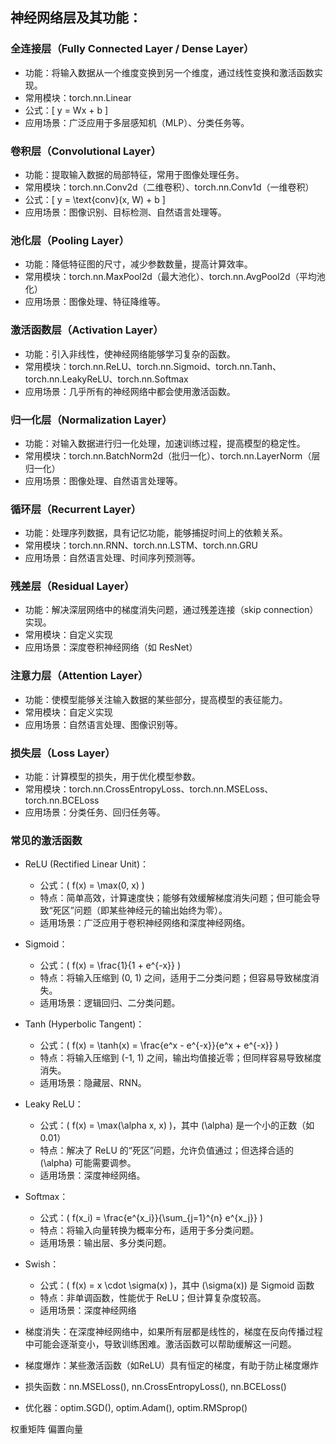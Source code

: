 ## 神经网络层及其功能：
### 全连接层（Fully Connected Layer / Dense Layer）
* 功能：将输入数据从一个维度变换到另一个维度，通过线性变换和激活函数实现。
* 常用模块：torch.nn.Linear
* 公式：[ y = Wx + b ]
* 应用场景：广泛应用于多层感知机（MLP）、分类任务等。

### 卷积层（Convolutional Layer）
* 功能：提取输入数据的局部特征，常用于图像处理任务。
* 常用模块：torch.nn.Conv2d（二维卷积）、torch.nn.Conv1d（一维卷积）
* 公式：[ y = \text{conv}(x, W) + b ]
* 应用场景：图像识别、目标检测、自然语言处理等。

### 池化层（Pooling Layer）
* 功能：降低特征图的尺寸，减少参数数量，提高计算效率。
* 常用模块：torch.nn.MaxPool2d（最大池化）、torch.nn.AvgPool2d（平均池化）
* 应用场景：图像处理、特征降维等。

### 激活函数层（Activation Layer）
* 功能：引入非线性，使神经网络能够学习复杂的函数。
* 常用模块：torch.nn.ReLU、torch.nn.Sigmoid、torch.nn.Tanh、torch.nn.LeakyReLU、torch.nn.Softmax
* 应用场景：几乎所有的神经网络中都会使用激活函数。

### 归一化层（Normalization Layer）
* 功能：对输入数据进行归一化处理，加速训练过程，提高模型的稳定性。
* 常用模块：torch.nn.BatchNorm2d（批归一化）、torch.nn.LayerNorm（层归一化）
* 应用场景：图像处理、自然语言处理等。

### 循环层（Recurrent Layer）
* 功能：处理序列数据，具有记忆功能，能够捕捉时间上的依赖关系。
* 常用模块：torch.nn.RNN、torch.nn.LSTM、torch.nn.GRU
* 应用场景：自然语言处理、时间序列预测等。

### 残差层（Residual Layer）
* 功能：解决深层网络中的梯度消失问题，通过残差连接（skip connection）实现。
* 常用模块：自定义实现
* 应用场景：深度卷积神经网络（如 ResNet）

### 注意力层（Attention Layer）
* 功能：使模型能够关注输入数据的某些部分，提高模型的表征能力。
* 常用模块：自定义实现
* 应用场景：自然语言处理、图像识别等。

### 损失层（Loss Layer）
* 功能：计算模型的损失，用于优化模型参数。
* 常用模块：torch.nn.CrossEntropyLoss、torch.nn.MSELoss、torch.nn.BCELoss
* 应用场景：分类任务、回归任务等。
 
### 常见的激活函数
* ReLU (Rectified Linear Unit)：
  * 公式：( f(x) = \max(0, x) )
  * 特点：简单高效，计算速度快；能够有效缓解梯度消失问题；但可能会导致“死区”问题（即某些神经元的输出始终为零）。
  * 适用场景：广泛应用于卷积神经网络和深度神经网络。

* Sigmoid：
  * 公式：( f(x) = \frac{1}{1 + e^{-x}} )
  * 特点：将输入压缩到 (0, 1) 之间，适用于二分类问题；但容易导致梯度消失。
  * 适用场景：逻辑回归、二分类问题。

* Tanh (Hyperbolic Tangent)：
  * 公式：( f(x) = \tanh(x) = \frac{e^x - e^{-x}}{e^x + e^{-x}} )
  * 特点：将输入压缩到 (-1, 1) 之间，输出均值接近零；但同样容易导致梯度消失。
  * 适用场景：隐藏层、RNN。

* Leaky ReLU：
  * 公式：( f(x) = \max(\alpha x, x) )，其中 (\alpha) 是一个小的正数（如 0.01）
  * 特点：解决了 ReLU 的“死区”问题，允许负值通过；但选择合适的 (\alpha) 可能需要调参。
  * 适用场景：深度神经网络。

* Softmax：
  * 公式：( f(x_i) = \frac{e^{x_i}}{\sum_{j=1}^{n} e^{x_j}} )
  * 特点：将输入向量转换为概率分布，适用于多分类问题。
  * 适用场景：输出层、多分类问题。
  
* Swish：
  * 公式：( f(x) = x \cdot \sigma(x) )，其中 (\sigma(x)) 是 Sigmoid 函数
  * 特点：非单调函数，性能优于 ReLU；但计算复杂度较高。
  * 适用场景：深度神经网络

* 梯度消失：在深度神经网络中，如果所有层都是线性的，梯度在反向传播过程中可能会逐渐变小，导致训练困难。激活函数可以帮助缓解这一问题。
* 梯度爆炸：某些激活函数（如ReLU）具有恒定的梯度，有助于防止梯度爆炸

* 损失函数：nn.MSELoss(), nn.CrossEntropyLoss(), nn.BCELoss()

* 优化器：optim.SGD(), optim.Adam(), optim.RMSprop()
 
权重矩阵
偏置向量
